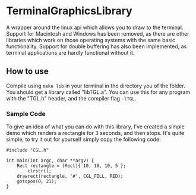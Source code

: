 # TerminalGraphicsLibrary

A wrapper around the linux api which allows you to draw to the terminal. Support for Macintosh and Windows has been removed, as there are other libraries which work on those operating systems with the same basic functionality. Support for double buffering has also been implemented, as terminal applications are hardly functional without it.

## How to use

Compile using `make lib` in your terminal in the directory you of the folder. You should get a library called "libTGL.a". You can use this for any program with the "TGL.h" header, and the compiler flag `-lTGL`.

### Sample Code
To give an idea of what you can do with this library, I've created a simple demo which renders a rectangle for 3 seconds, and then stops. It's quite simple, to try it out for yourself simply copy the following code:

```
#include "CGL.h"

int main(int argc, char **argv) {
	Rect rectangle = (Rect){ 10, 10, 10, 5 };
        clrscr();
	drawrect(rectangle, '#', CGL_FILL, RED);
	gotopos(0, 21);
}
```
